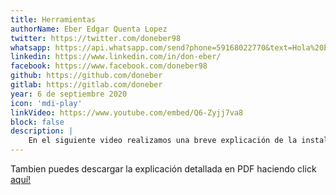```yaml
---
title: Herramientas
authorName: Eber Edgar Quenta Lopez
twitter: https://twitter.com/doneber98
whatsapp: https://api.whatsapp.com/send?phone=59168022770&text=Hola%20Eber
linkedin: https://www.linkedin.com/in/don-eber/
facebook: https://www.facebook.com/doneber98
github: https://github.com/doneber
gitlab: https://gitlab.com/doneber
year: 6 de septiembre 2020
icon: 'mdi-play'
linkVideo: https://www.youtube.com/embed/Q6-Zyjj7va8
block: false
description: |
    En el siguiente video realizamos una breve explicación de la instalación de las herramientas para el desarrollo de programas en los lenguajes de programación Java y C# utilizando Eclipse y SharpDevelop respectivamente.
---
```


Tambien puedes descargar la explicación detallada en PDF haciendo click <a href="https://drive.google.com/file/d/1plgLnkYwuTFt96U8Uzhe9v5djz9LdPKc/view?usp=sharing" target="_blank">aquí!</a>